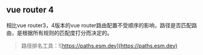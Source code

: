 ## vue router 4

相比vue router3，4版本的vue router路由配置不受顺序的影响，路径是否匹配路由，是根据所有规则的匹配度打分而决定的。

> 路径排名工具：![https://paths.esm.dev](https://paths.esm.dev)
